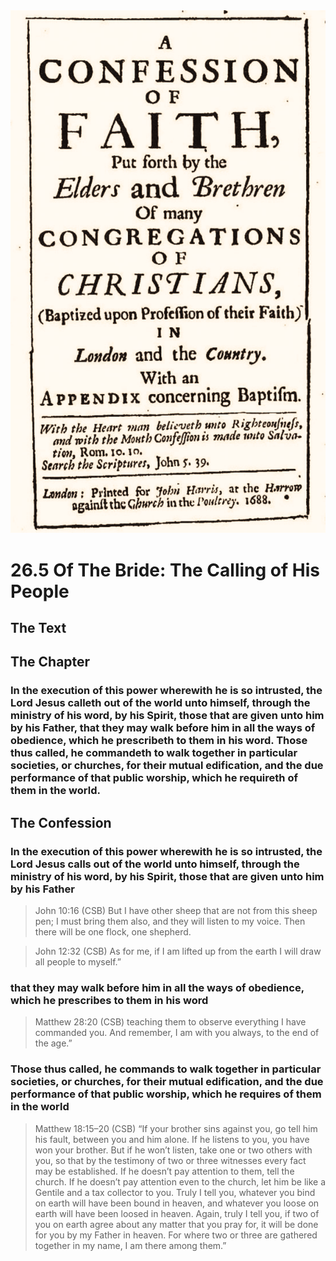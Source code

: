 <img class="intro-right" src="art-1689.png">

# 26.5 Of The Bride: The Calling of His People

## The Text

## The Chapter

### In the execution of this power wherewith he is so intrusted, the Lord Jesus calleth out of the world unto himself, through the ministry of his word, by his Spirit, those that are given unto him by his Father, that they may walk before him in all the ways of obedience, which he prescribeth to them in his word. Those thus called, he commandeth to walk together in particular societies, or churches, for their mutual edification, and the due performance of that public worship, which he requireth of them in the world.

## The Confession

### In the execution of this power wherewith he is so intrusted, the Lord Jesus calls out of the world unto himself, through the ministry of his word, by his Spirit, those that are given unto him by his Father

>John 10:16 (CSB) But I have other sheep that are not from this sheep pen; I must bring them also, and they will listen to my voice. Then there will be one flock, one shepherd.

>John 12:32 (CSB) As for me, if I am lifted up from the earth I will draw all people to myself.”

### that they may walk before him in all the ways of obedience, which he prescribes to them in his word

>Matthew 28:20 (CSB) teaching them to observe everything I have commanded you. And remember, I am with you always, to the end of the age.”

### Those thus called, he commands to walk together in particular societies, or churches, for their mutual edification, and the due performance of that public worship, which he requires of them in the world

>Matthew 18:15–20 (CSB) “If your brother sins against you, go tell him his fault, between you and him alone. If he listens to you, you have won your brother. But if he won’t listen, take one or two others with you, so that by the testimony of two or three witnesses every fact may be established. If he doesn’t pay attention to them, tell the church. If he doesn’t pay attention even to the church, let him be like a Gentile and a tax collector to you. Truly I tell you, whatever you bind on earth will have been bound in heaven, and whatever you loose on earth will have been loosed in heaven. Again, truly I tell you, if two of you on earth agree about any matter that you pray for, it will be done for you by my Father in heaven. For where two or three are gathered together in my name, I am there among them.”
